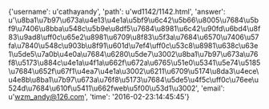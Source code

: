 {'username': u'cathayandy', 'path': u'wd1142/1142.html', 'answer': u'\u8ba1\u7b97\u673a\u4e13\u4e1a\u5bf9\u6c42\u5b66\u8005\u7684\u5bf9\u7406\u8bba\u548c\u5b9e\u8df5\u7684\u8981\u6c42\u90fd\u6bd4\u8f83\u9ad8\uff0c\u65e2\u8981\u6709\u8f83\u5f3a\u7684\u6570\u7406\u57fa\u7840\u548c\u903b\u8f91\u601d\u7ef4\uff0c\u53c8\u8981\u638c\u63e1\u5de5\u7a0b\u4e0a\u7684\u6280\u5de7\u3002\u8ba1\u7b97\u673a\u76f8\u5173\u884c\u4e1a\u4f1a\u662f\u672a\u6765\u51e0\u5341\u5e74\u5185\u7684\u652f\u67f1\u4ea7\u4e1a\u3002\u6211\u6709\u5174\u8da3\u4ece\u4e8b\u8ba1\u7b97\u673a\u76f8\u5173\u7684\u5de5\u4f5c\uff0c\u76ee\u524d\u7684\u610f\u5411\u662fweb\u5f00\u53d1\u3002', 'email': u'wzm_andy@126.com', 'time': '2016-02-23:14:45:45'}
